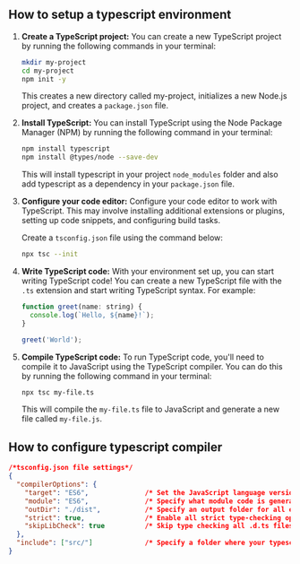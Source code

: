 ## How to setup a typescript environment

1. **Create a TypeScript project:** You can create a new TypeScript project by running the following commands in your terminal:

    ```bash
    mkdir my-project
    cd my-project
    npm init -y
    ```

    This creates a new directory called my-project, initializes a new Node.js project, and creates a `package.json` file.


2. **Install TypeScript:** You can install TypeScript using the Node Package Manager (NPM) by running the following command in your terminal:

    ```bash
    npm install typescript
    npm install @types/node --save-dev
    ```
    
    This will install typescript in your project `node_modules` folder and also add typescript as a dependency in your `package.json` file.

3. **Configure your code editor:** Configure your code editor to work with TypeScript. This may involve installing additional extensions or plugins, setting up code snippets, and configuring build tasks.

    Create a `tsconfig.json` file using the command below:
    ```bash
    npx tsc --init
    ```


4. **Write TypeScript code:** With your environment set up, you can start writing TypeScript code! You can create a new TypeScript file with the `.ts` extension and start writing TypeScript syntax. For example:
    ```javascript
    function greet(name: string) {
      console.log(`Hello, ${name}!`);
    }

    greet('World');
    ```

5. **Compile TypeScript code:** To run TypeScript code, you'll need to compile it to JavaScript using the TypeScript compiler. You can do this by running the following command in your terminal:
    ```bash
    npx tsc my-file.ts
    ```

    This will compile the `my-file.ts` file to JavaScript and generate a new file called `my-file.js`.


## How to configure typescript compiler

```json
/*tsconfig.json file settings*/
{
  "compilerOptions": {
    "target": "ES6",              /* Set the JavaScript language version for emitted JavaScript and include compatible library declarations. */
    "module": "ES6",              /* Specify what module code is generated. */
    "outDir": "./dist",           /* Specify an output folder for all emitted files. */
    "strict": true,               /* Enable all strict type-checking options. */
    "skipLibCheck": true          /* Skip type checking all .d.ts files. */
  },
  "include": ["src/"]             /* Specify a folder where your typescript files are located and will be compiled from */
}
```
